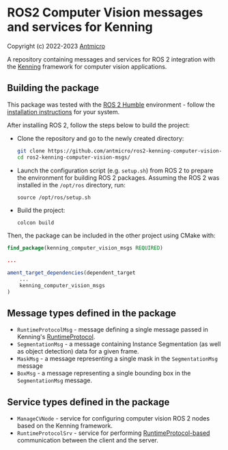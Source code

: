 # ROS2 Computer Vision messages and services for Kenning

Copyright (c) 2022-2023 [Antmicro](https://www.antmicro.com)

A repository containing messages and services for ROS 2 integration with the [Kenning](https://github.com/antmicro/kenning) framework for computer vision applications.

## Building the package

This package was tested with the [ROS 2 Humble](https://docs.ros.org/en/humble/index.html) environment - follow the [installation instructions](https://docs.ros.org/en/humble/Installation.html) for your system.

After installing ROS 2, follow the steps below to build the project:

* Clone the repository and go to the newly created directory:
  ```bash
  git clone https://github.com/antmicro/ros2-kenning-computer-vision-msgs.git
  cd ros2-kenning-computer-vision-msgs/
  ```
* Launch the configuration script (e.g. `setup.sh`) from ROS 2 to prepare the environment for building ROS 2 packages.
  Assuming the ROS 2 was installed in the `/opt/ros` directory, run:
  ```
  source /opt/ros/setup.sh
  ```
* Build the project:
  ```bash
  colcon build
  ```

Then, the package can be included in the other project using CMake with:

```cmake
find_package(kenning_computer_vision_msgs REQUIRED)

...

ament_target_dependencies(dependent_target
    ...
    kenning_computer_vision_msgs
)
```

## Message types defined in the package

* `RuntimeProtocolMsg` - message defining a single message passed in Kenning's [RuntimeProtocol](https://antmicro.github.io/kenning/kenning-api.html#runtime-protocol-specification).
* `SegmentationMsg` - a message containing Instance Segmentation (as well as object detection) data for a given frame.
* `MaskMsg` - a message representing a single mask in the `SegmentationMsg` message
* `BoxMsg` - a message representing a single bounding box in the `SegmentationMsg` message.

## Service types defined in the package

* `ManageCVNode` - service for configuring computer vision ROS 2 nodes based on the Kenning framework.
* `RuntimeProtocolSrv` - service for performing [RuntimeProtocol-based](https://antmicro.github.io/kenning/kenning-api.html#runtime-protocol-specification) communication between the client and the server.
